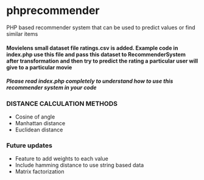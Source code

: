 # phprecommender
PHP based recommender system that can be used to predict values or find similar items

#### Movielens small dataset file ratings.csv is added. Example code in index.php use this file and pass this dataset to RecommenderSystem after transformation and then try to predict the rating a particular user will give to a particular movie

##### Please read index.php completely to understand how to use this recommender system in your code

### DISTANCE CALCULATION METHODS
- Cosine of angle
- Manhattan distance
- Euclidean distance

### Future updates
- Feature to add weights to each value
- Include hamming distance to use string based data
- Matrix factorization
